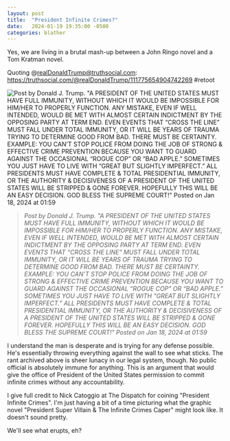 ```yaml
---
layout: post
title:  "President Infinite Crimes?"
date:   2024-01-19 19:35:00 -0500
categories: blather
---
```

Yes, we are living in a brutal mash-up between a John Ringo novel and a Tom Kratman novel.  

Quoting @realDonaldTrump@truthsocial.com: <https://truthsocial.com/@realDonaldTrump/111775654904742269> #retoot  

![Post by Donald J. Trump. "A PRESIDENT OF THE UNITED STATES MUST HAVE FULL IMMUNITY, WITHOUT WHICH IT WOULD BE IMPOSSIBLE FOR HIM/HER TO PROPERLY FUNCTION. ANY MISTAKE, EVEN IF WELL INTENDED, WOULD BE MET WITH ALMOST CERTAIN INDICTMENT BY THE OPPOSING PARTY AT TERM END. EVEN EVENTS THAT “CROSS THE LINE” MUST FALL UNDER TOTAL IMMUNITY, OR IT WILL BE YEARS OF TRAUMA TRYING TO DETERMINE GOOD FROM BAD. THERE MUST BE CERTAINTY. EXAMPLE: YOU CAN’T STOP POLICE FROM DOING THE JOB OF STRONG & EFFECTIVE CRIME PREVENTION BECAUSE YOU WANT TO GUARD AGAINST THE OCCASIONAL “ROGUE COP” OR “BAD APPLE.” SOMETIMES YOU JUST HAVE TO LIVE WITH “GREAT BUT SLIGHTLY IMPERFECT.” ALL PRESIDENTS MUST HAVE COMPLETE & TOTAL PRESIDENTIAL IMMUNITY, OR THE AUTHORITY & DECISIVENESS OF A PRESIDENT OF THE UNITED STATES WILL BE STRIPPED & GONE FOREVER. HOPEFULLY THIS WILL BE AN EASY DECISION. GOD BLESS THE SUPREME COURT!" Posted on Jan 18, 2024 at 01:59]({{site.url}}/img/infinitecrimes.jpg)

>*Post by Donald J. Trump. "A PRESIDENT OF THE UNITED STATES MUST HAVE FULL IMMUNITY, WITHOUT WHICH IT WOULD BE IMPOSSIBLE FOR HIM/HER TO PROPERLY FUNCTION. ANY MISTAKE, EVEN IF WELL INTENDED, WOULD BE MET WITH ALMOST CERTAIN INDICTMENT BY THE OPPOSING PARTY AT TERM END. EVEN EVENTS THAT “CROSS THE LINE” MUST FALL UNDER TOTAL IMMUNITY, OR IT WILL BE YEARS OF TRAUMA TRYING TO DETERMINE GOOD FROM BAD. THERE MUST BE CERTAINTY. EXAMPLE: YOU CAN’T STOP POLICE FROM DOING THE JOB OF STRONG & EFFECTIVE CRIME PREVENTION BECAUSE YOU WANT TO GUARD AGAINST THE OCCASIONAL “ROGUE COP” OR “BAD APPLE.” SOMETIMES YOU JUST HAVE TO LIVE WITH “GREAT BUT SLIGHTLY IMPERFECT.” ALL PRESIDENTS MUST HAVE COMPLETE & TOTAL PRESIDENTIAL IMMUNITY, OR THE AUTHORITY & DECISIVENESS OF A PRESIDENT OF THE UNITED STATES WILL BE STRIPPED & GONE FOREVER. HOPEFULLY THIS WILL BE AN EASY DECISION. GOD BLESS THE SUPREME COURT!" Posted on Jan 18, 2024 at 01:59*

I understand the man is desperate and is trying for any defense possible.  He's essentially throwing everything against the wall to see what sticks.  The rant archived above is sheer lunacy in our legal system, though.  No public official is absolutely immune for anything.  This is an argument that would give the office of President of the United States permission to commit infinite crimes without any accountability.

I give full credit to Nick Catoggio at The Dispatch for coining "President Infinite Crimes".  I'm just having a bit of a time picturing what the graphic novel "President Super Villain & The Infinite Crimes Caper" might look like.  It doesn't sound pretty.

We'll see what erupts, eh?

